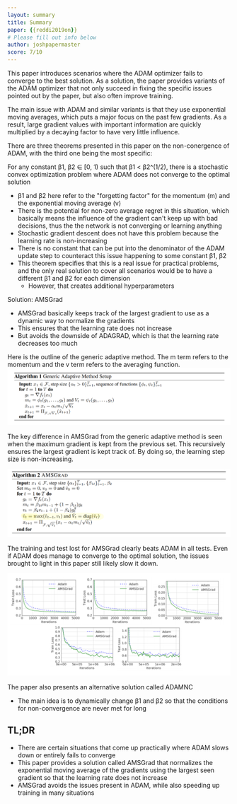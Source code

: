 ```yaml
---
layout: summary
title: Summary
paper: {{reddi2019on}}
# Please fill out info below
author: joshpapermaster
score: 7/10
---
```


<!-- TODO: Summarize the paper:
* What is the core idea?
* How is it realized (technically)?
* How well does the paper perform?
* What interesting variants are explored? -->

This paper introduces scenarios where the ADAM optimizer fails to converge to the best solution. As a solution, the paper provides variants of the ADAM optimizer that not only succeed in fixing the specific issues pointed out by the paper, but also often improve training. 

The main issue with ADAM and similar variants is that they use exponential moving averages, which puts a major focus on the past few gradients. As a result, large gradient values with important information are quickly multiplied by a decaying factor to have very little influence. 

There are three theorems presented in this paper on the non-conergence of ADAM, with the third one being the most specific:

For any constant β1, β2 ∈ [0, 1) such that β1 < β2^(1/2), there is a stochastic convex optimization problem where ADAM does not converge to the optimal solution
- β1 and β2 here refer to the "forgetting factor" for the momentum (m) and the exponential moving average (v)
- There is the potential for non-zero average regret in this situation, which basically means the influence of the gradient can't keep up with bad decisions, thus the the network is not converging or learning anything
- Stochastic gradient descent does not have this problem because the learning rate is non-increasing
- There is no constant that can be put into the denominator of the ADAM update step to counteract this issue happening to some constant β1, β2
- This theorem specifies that this is a real issue for practical problems, and the only real solution to cover all scenarios would be to have a different β1 and β2 for each dimension
    - However, that creates additional hyperparameters 


Solution: AMSGrad
- AMSGrad basically keeps track of the largest gradient to use as a dynamic way to normalize the gradients
- This ensures that the learning rate does not increase
- But avoids the downside of ADAGRAD, which is that the learning rate decreases too much

Here is the outline of the generic adaptive method. The m term refers to the momentum and the v term refers to the averaging function. 
![AMSGrad](reddi2019on_2a.png)

The key difference in AMSGrad from the generic adaptive method is seen when the maximum gradient is kept from the previous set. This recursively ensures the largest gradient is kept track of. By doing so, the learning step size is non-increasing. 

![AMSGrad](reddi2019on_2b.png)


The training and test lost for AMSGrad clearly beats ADAM in all tests. Even if ADAM does manage to converge to the optimal solution, the issues brought to light in this paper still likely slow it down.

![AMSGrad](reddi2019on_2c.png)


The paper also presents an alternative solution called ADAMNC
- The main idea is to dynamically change β1 and β2 so that the conditions for non-convergence are never met for long


## TL;DR
- There are certain situations that come up practically where ADAM slows down or entirely fails to converge 
- This paper provides a solution called AMSGrad that normalizes the exponential moving average of the gradients using the largest seen gradient so that the learning rate does not increase
- AMSGrad avoids the issues present in ADAM, while also speeding up training in many situations

